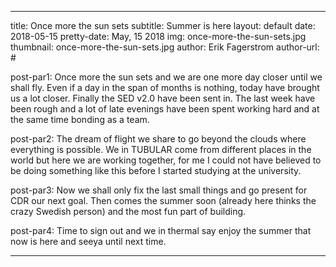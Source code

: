 ---
 title: Once more the sun sets
 subtitle: Summer is here
 layout: default
 date: 2018-05-15
 pretty-date: May, 15 2018
 img: once-more-the-sun-sets.jpg
 thumbnail: once-more-the-sun-sets.jpg
 author: Erik Fagerstrom
 author-url: #
 
 post-par1: Once more the sun sets and we are one more day closer until we shall fly. Even if a day in the span of months is nothing, today have brought us a lot closer. Finally the SED v2.0 have been sent in. The last week have been rough and a lot of late evenings have been spent working hard and at the same time bonding as a team.
 
 post-par2: The dream of flight we share to go beyond the clouds where everything is possible. We in TUBULAR come from different places in the world but here we are working together, for me I could not have believed to be doing something like this before I started studying at the university.
 
 post-par3: Now we shall only fix the last small things and go present for CDR our next goal. Then comes the summer soon (already here thinks the crazy Swedish person) and the most fun part of building.
 
 post-par4: Time to sign out and we in thermal say enjoy the summer that now is here and seeya until next time.
 
 ---
